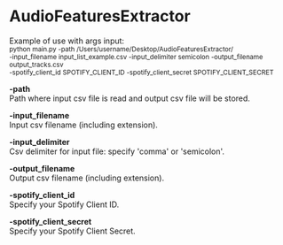 # AudioFeaturesExtractor

Example of use with args input:  
<sup>
python main.py -path /Users/username/Desktop/AudioFeaturesExtractor/  
-input_filename input_list_example.csv -input_delimiter semicolon -output_filename output_tracks.csv  
-spotify_client_id SPOTIFY_CLIENT_ID -spotify_client_secret SPOTIFY_CLIENT_SECRET
</sup>

**-path**  
Path where input csv file is read and output csv file will be stored.

**-input_filename**  
Input csv filename (including extension).

**-input_delimiter**  
Csv delimiter for input file: specify 'comma' or 'semicolon'.

**-output_filename**  
Output csv filename (including extension).

**-spotify_client_id**  
Specify your Spotify Client ID.

**-spotify_client_secret**  
Specify your Spotify Client Secret.
